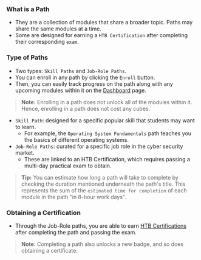 ### What is a Path
- They are a collection of modules that share a broader topic. Paths may share the same modules at a time. 
- Some are designed for earning a `HTB Certification` after completing their corresponding `exam`. 

### Type of Paths
- Two types: `Skill Paths` and `Job-Role Paths`. 
- You can enroll in any path by clicking the `Enroll` button.
- Then, you can easily track progress on the path along with any upcoming modules within it on the [Dashboard](https://academy.hackthebox.com/dashboard) page.

> **Note:** Enrolling in a path does not unlock all of the modules within it. Hence, enrolling in a path does not cost any cubes.

- `Skill Path`: designed for a specific popular skill that students may want to learn. 
	- For example, the `Operating System Fundamentals` path teaches you the basics of different operating systems.
- `Job-Role Paths`: curated for a specific job role in the cyber security market. 
	- These are linked to an HTB Certification, which requires passing a multi-day practical exam to obtain.

> **Tip:** You can estimate how long a path will take to complete by checking the duration mentioned underneath the path's title. This represents the sum of the `estimated time for completion` of each module in the path "in 8-hour work days".


### Obtaining a Certification
- Through the Job-Role paths, you are able to earn [HTB Certifications](https://academy.hackthebox.com/exams) after completing the path and passing the exam.

> **Note:** Completing a path also unlocks a new badge, and so does obtaining a certificate.